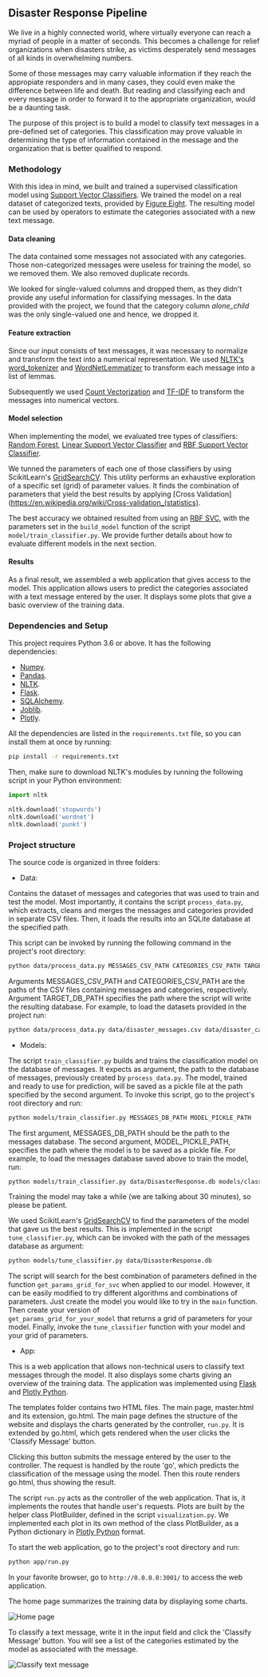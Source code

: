 ## Disaster Response Pipeline

We live in a highly connected world, where virtually everyone can reach a myriad of people in a matter of seconds. 
This becomes a challenge for relief organizations when disasters strike, as victims desperately send messages of 
all kinds in overwhelming numbers. 

Some of those messages may carry valuable information if they reach the appropiate responders and in many cases, 
they could even make the difference between life and death. But reading and classifying each and every message in 
order to forward it to the appropriate organization, would be a daunting task.

The purpose of this project is to build a model to classify text messages in a pre-defined set of categories. 
This classification may prove valuable in determining the type of information contained in the message and the 
organization that is better qualified to respond.

### Methodology

With this idea in mind, we built and trained a supervised classification model using 
[Support Vector Classifiers](https://scikit-learn.org/stable/modules/generated/sklearn.svm.SVC.html). 
We trained the model on a real dataset of categorized texts, provided by [Figure Eight](https://www.figure-eight.com/). 
The resulting model can be used by operators to estimate the categories associated with a new text message.

#### Data cleaning

The data contained some messages not associated with any categories. Those non-categorized messages were useless 
for training the model, so we removed them. We also removed duplicate records. 

We looked for single-valued columns and dropped them, as they didn't provide any useful information for 
classifying messages. In the data provided with the project, we found that the category column *alone_child* 
was the only single-valued one and hence, we dropped it.

#### Feature extraction

Since our input consists of text messages, it was necessary to normalize and transform the text into a numerical 
representation. We used [NLTK's](https://www.nltk.org/) [word_tokenizer](https://www.nltk.org/api/nltk.tokenize.html) 
and [WordNetLemmatizer](https://www.nltk.org/_modules/nltk/stem/wordnet.html) to transform each message into a list 
of lemmas. 

Subsequently we used [Count Vectorization](https://en.wikipedia.org/wiki/Bag-of-words_model) and 
[TF-IDF](https://en.wikipedia.org/wiki/Tf%E2%80%93idf) to transform the messages into numerical vectors.

#### Model selection

When implementing the model, we evaluated tree types of classifiers: 
[Random Forest](https://scikit-learn.org/stable/modules/generated/sklearn.ensemble.RandomForestClassifier.html), 
[Linear Support Vector Classifier](https://scikit-learn.org/stable/modules/generated/sklearn.svm.LinearSVC.html#sklearn.svm.LinearSVC)
and [RBF Support Vector Classifier](https://scikit-learn.org/stable/modules/generated/sklearn.svm.SVC.html). 

We tunned the parameters of each one of those classifiers by using ScikitLearn's 
[GridSearchCV](https://scikit-learn.org/stable/modules/grid_search.html#exhaustive-grid-search). 
This utility performs an exhaustive exploration of a specific set (grid) of parameter values. 
It finds the combination of parameters that yield the best results by applying 
[Cross Validation](https://en.wikipedia.org/wiki/Cross-validation_(statistics).

The best accuracy we obtained resulted from using an [RBF SVC](https://scikit-learn.org/stable/modules/generated/sklearn.svm.SVC.html), 
with the parameters set in the `build_model` function of the script `model/train_classifier.py`. We provide further 
details about how to evaluate different models in the next section.

#### Results

As a final result, we assembled a web application that gives access to the model. This application allows 
users to predict the categories associated with a text message entered by the user. It displays some plots that
give a basic overview of the training data.

### Dependencies and Setup

This project requires Python 3.6 or above. It has the following dependencies:

- [Numpy](https://numpy.org/).
- [Pandas](https://pandas.pydata.org/).
- [NLTK](https://www.nltk.org/).
- [Flask](https://palletsprojects.com/p/flask/).
- [SQLAlchemy](https://www.sqlalchemy.org/).
- [Joblib](https://joblib.readthedocs.io/en/latest/).
- [Plotly](https://plot.ly/python/).

All the dependencies are listed in the `requirements.txt` file, so you can install them at once by running:

```bash
pip install -r requirements.txt
```

Then, make sure to download NLTK's modules by running the following script in your Python environment:

```python
import nltk

nltk.download('stopwords')
nltk.download('wordnet')
nltk.download('punkt')
```

### Project structure

The source code is organized in three folders:

- Data: 

Contains the dataset of messages and categories that was used to train and test the model. 
Most importantly, it contains the script `process_data.py`, which extracts, cleans and merges the messages 
and categories provided in separate CSV files. Then, it loads the results into an SQLite database at 
the specified path. 

This script can be invoked by running the following command in the project's root directory:

```bash
python data/process_data.py MESSAGES_CSV_PATH CATEGORIES_CSV_PATH TARGET_DB_PATH
```

Arguments MESSAGES_CSV_PATH and CATEGORIES_CSV_PATH are the paths of the CSV files containing messages and categories, 
respectively. Argument TARGET_DB_PATH specifies the path where the script will write the resulting database. 
For example, to load the datasets provided in the project run:

```bash
python data/process_data.py data/disaster_messages.csv data/disaster_categories.csv data/DisasterResponse.db
```

- Models:

The script `train_classifier.py` builds and trains the classification model on the database of messages. It expects 
as argument, the path to the database of messages, previously created by `process_data.py`. The model, trained and 
ready to use for prediction, will be saved as a pickle file at the path specified by the second argument. 
To invoke this script, go to the project's root directory and run:

```bash
python models/train_classifier.py MESSAGES_DB_PATH MODEL_PICKLE_PATH
```

The first argument, MESSAGES_DB_PATH should be the path to the messages database. The second argument, 
MODEL_PICKLE_PATH, specifies the path where the model is to be saved as a pickle file.
For example, to load the messages database saved above to train the model, run:

```bash
python models/train_classifier.py data/DisasterResponse.db models/classifier.pkl
```

Training the model may take a while (we are talking about 30 minutes), so please be patient.

We used ScikitLearn's [GridSearchCV](https://scikit-learn.org/stable/modules/grid_search.html#exhaustive-grid-search) 
to find the parameters of the model that gave us the best results. This is implemented in the script 
`tune_classifier.py`, which can be invoked with the path of the messages database as argument:

```bash
python models/tune_classifier.py data/DisasterResponse.db
```

The script will search for the best combination of parameters defined in the function `get_params_grid_for_svc` 
when applied to our model. However, it can be easily modified to try different algorithms and combinations 
of parameters. Just create the model you would like to try in the `main` function. Then create your version of  
`get_params_grid_for_your_model` that returns a grid of parameters for your model. Finally, invoke the `tune_classifier` 
function with your model and your grid of parameters.

- App:

This is a web application that allows non-technical users to classify text messages through the model. It also 
displays some charts giving an overview of the training data. The application was implemented using 
[Flask](https://palletsprojects.com/p/flask/) and [Plotly Python](https://plot.ly/python/).   

The templates folder contains two HTML files. The main page, master.html and its extension, go.html. The main page 
defines the structure of the website and displays the charts generated by the controller, `run.py`. It is extended 
by go.html, which gets rendered when the user clicks the 'Classify Message' button. 

Clicking this button submits the message entered by the user to the controller. The request is handled by the route 
'go', which predicts the classification of the message using the model. Then this route renders go.html, thus showing 
the result.

The script `run.py` acts as the controller of the web application. That is, it implements the routes that handle 
user's requests. Plots are built by the helper class PlotBuilder, defined in the script `visualization.py`. 
We implemented each plot in its own method of the class PlotBuilder, as a Python dictionary in 
[Plotly Python](https://plot.ly/python/) format.

To start the web application, go to the project's root directory and run:

```bash
python app/run.py 
```

In your favorite browser, go to `http://0.0.0.0:3001/` to access the web application.

The home page summarizes the training data by displaying some charts.

![Home page](images/homepage.png)

To classify a text message, write it in the input field and click the 'Classify Message' button. You will see a list 
of the categories estimated by the model as associated with the message.

![Classify text message](images/classify-text.png) 